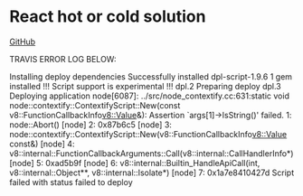 # React hot or cold solution

[GitHub](https://github.com/Thinkful-Ed/react-hot-cold)




TRAVIS ERROR LOG BELOW:

Installing deploy dependencies
Successfully installed dpl-script-1.9.6
1 gem installed
!!! Script support is experimental !!!
dpl.2
Preparing deploy
dpl.3
Deploying application
node[6087]: ../src/node_contextify.cc:631:static void node::contextify::ContextifyScript::New(const v8::FunctionCallbackInfo<v8::Value>&): Assertion `args[1]->IsString()' failed.
 1: node::Abort() [node]
 2: 0x87b6c5 [node]
 3: node::contextify::ContextifyScript::New(v8::FunctionCallbackInfo<v8::Value> const&) [node]
 4: v8::internal::FunctionCallbackArguments::Call(v8::internal::CallHandlerInfo*) [node]
 5: 0xad5b9f [node]
 6: v8::internal::Builtin_HandleApiCall(int, v8::internal::Object**, v8::internal::Isolate*) [node]
 7: 0x1a7e8410427d
Script failed with status 
failed to deploy
